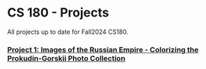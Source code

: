 # CS 180 - Projects

All projects up to date for Fall2024 CS180.

### [Project 1: Images of the Russian Empire - Colorizing the Prokudin-Gorskii Photo Collection](projects/project1.md)




